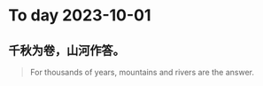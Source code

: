 
# To day 2023-10-01


## 千秋为卷，山河作答。
> For thousands of years, mountains and rivers are the answer.

    